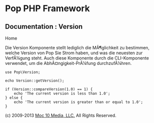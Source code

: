 Pop PHP Framework
=================

Documentation : Version
-----------------------

Home

Die Version Komponente stellt lediglich die MÃ¶glichkeit zu bestimmen,
welche Version von Pop Sie Strom haben, und was die neuesten zur
VerfÃ¼gung steht. Auch diese Komponente durch die CLI-Komponente
verwendet, um die AbhÃ¤ngigkeit-PrÃ¼fung durchzufÃ¼hren.

    use Pop\Version;

    echo Version::getVersion();

    if (Version::compareVersion(1.0) == 1) {
        echo 'The current version is less than 1.0';
    } else {
        echo 'The current version is greater than or equal to 1.0';
    }

\(c) 2009-2013 [Moc 10 Media, LLC.](http://www.moc10media.com) All
Rights Reserved.
